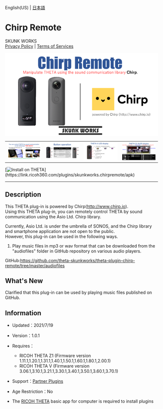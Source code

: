 English(US) | [日本語](README.ja.md)

# Chirp Remote
SKUNK WORKS  
[Privacy Policy](../../README.md#privacy-policy) | [Terms of Services](../../README.md#terms-of-services)

<div align="center">
 <img src="1.png">

 <table>
  <tr>
   <td><img src="2.png"></td>
   <td><img src="3.png"></td>
   <td><img src="4.png"></td>
   <td><img src="5.png"></td>
  </tr>
 </table>
</div>

[![Install on THETA](https://assets.ricoh360.com/image/upload/v1/front/theta/install-button.svg?)](https://link.ricoh360.com/plugins/skunkworks.chirpremote/apk)

***

## Description
This THETA plug-in is powered by Chirp(http://www.chirp.io).  
Using this THETA plug-in, you can remotely control THETA by sound communication using the Asio Ltd. Chirp library.  
  
Currently, Asio Ltd. is under the umbrella of SONOS, and the Chirp library and smartphone application are not open to the public.  
However, this plug-in can be used in the following ways.  
  
1. Play music files in mp3 or wav format that can be downloaded from the "audiofiles" folder in GitHub repository on various audio players.  
  
GitHub:https://github.com/theta-skunkworks/theta-plugin-chirp-remote/tree/master/audiofiles
  
## What's New
Clarified that this plug-in can be used by playing music files published on GitHub.

## Information
  * Updated：2021/7/19
  * Version：1.0.1
  * Requires：
    * RICOH THETA Z1 (Firmware version 1.11.1,1.20.1,1.31.1,1.40.1,1.50.1,1.60.1,1.80.1,2.00.1)
    * RICOH THETA V (Firmware version 3.06.1,3.10.1,3.21.1,3.30.1,3.40.1,3.50.1,3.60.1,3.70.1)
  * Support：[Partner Plugins](https://github.com/theta-skunkworks/theta-plugin-chirp-remote/blob/master/README.md)
  * Age Restriction：No

* The [RICOH THETA](https://theta360.com/ja/about/application/pc.html#app-detail-01) basic app for computer is required to install plugins
